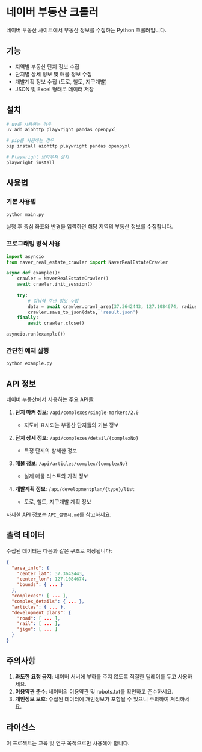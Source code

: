 # 네이버 부동산 크롤러

네이버 부동산 사이트에서 부동산 정보를 수집하는 Python 크롤러입니다.

## 기능

- 지역별 부동산 단지 정보 수집
- 단지별 상세 정보 및 매물 정보 수집  
- 개발계획 정보 수집 (도로, 철도, 지구개발)
- JSON 및 Excel 형태로 데이터 저장

## 설치

```bash
# uv를 사용하는 경우
uv add aiohttp playwright pandas openpyxl

# pip를 사용하는 경우  
pip install aiohttp playwright pandas openpyxl

# Playwright 브라우저 설치
playwright install
```

## 사용법

### 기본 사용법

```bash
python main.py
```

실행 후 중심 좌표와 반경을 입력하면 해당 지역의 부동산 정보를 수집합니다.

### 프로그래밍 방식 사용

```python
import asyncio
from naver_real_estate_crawler import NaverRealEstateCrawler

async def example():
    crawler = NaverRealEstateCrawler()
    await crawler.init_session()
    
    try:
        # 강남역 주변 정보 수집
        data = await crawler.crawl_area(37.3642443, 127.1084674, radius=0.005)
        crawler.save_to_json(data, 'result.json')
    finally:
        await crawler.close()

asyncio.run(example())
```

### 간단한 예제 실행

```bash
python example.py
```

## API 정보

네이버 부동산에서 사용하는 주요 API들:

1. **단지 마커 정보**: `/api/complexes/single-markers/2.0`
   - 지도에 표시되는 부동산 단지들의 기본 정보

2. **단지 상세 정보**: `/api/complexes/detail/{complexNo}`
   - 특정 단지의 상세한 정보

3. **매물 정보**: `/api/articles/complex/{complexNo}`
   - 실제 매물 리스트와 가격 정보

4. **개발계획 정보**: `/api/developmentplan/{type}/list`
   - 도로, 철도, 지구개발 계획 정보

자세한 API 정보는 `API_설명서.md`를 참고하세요.

## 출력 데이터

수집된 데이터는 다음과 같은 구조로 저장됩니다:

```json
{
  "area_info": {
    "center_lat": 37.3642443,
    "center_lon": 127.1084674,
    "bounds": { ... }
  },
  "complexes": [ ... ],
  "complex_details": { ... },
  "articles": { ... },
  "development_plans": {
    "road": [ ... ],
    "rail": [ ... ],
    "jigu": [ ... ]
  }
}
```

## 주의사항

1. **과도한 요청 금지**: 네이버 서버에 부하를 주지 않도록 적절한 딜레이를 두고 사용하세요.
2. **이용약관 준수**: 네이버의 이용약관 및 robots.txt를 확인하고 준수하세요.
3. **개인정보 보호**: 수집된 데이터에 개인정보가 포함될 수 있으니 주의하여 처리하세요.

## 라이선스

이 프로젝트는 교육 및 연구 목적으로만 사용해야 합니다.